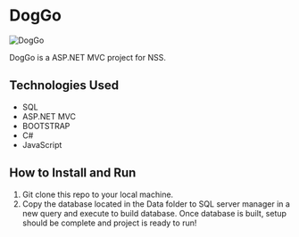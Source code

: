 # DogGo

![DogGo](https://user-images.githubusercontent.com/106875994/230247150-969d2e61-f44d-4556-b8f5-8b6044bc84bf.png)

DogGo is a ASP.NET MVC project for NSS.

## Technologies Used

- SQL
- ASP.NET MVC
- BOOTSTRAP
- C#
- JavaScript


## How to Install and Run

1. Git clone this repo to your local machine.
2. Copy the database located in the Data folder to SQL server manager in a new query and execute to build database. Once database is built, setup should be complete and project is ready to run!

